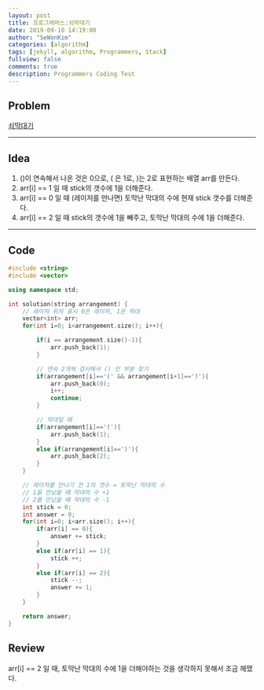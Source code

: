 ```yaml
---
layout: post
title: 프로그래머스:쇠막대기
date: 2019-09-10 14:19:00
author: "SeWonKim"
categories: [algorithm]
tags: [jekyll, algorithm, Programmers, Stack]
fullview: false
comments: true
description: Programmers Coding Test
---
```


## Problem

[쇠막대기](https://programmers.co.kr/learn/courses/30/lessons/42585)

---

## Idea

1. ()이 연속해서 나온 것은 0으로, ( 은 1로, )는 2로 표현하는 배열 arr를 만든다.
2. arr[i] == 1 일 때 stick의 갯수에 1을 더해준다.
3. arr[i] == 0 일 때 (레이저를 만나면) 토막난 막대의 수에 현재 stick 갯수를 더해준다.
4. arr[i] == 2 일 때 stick의 갯수에 1을 빼주고, 토막난 막대의 수에 1을 더해준다.

---

## Code

```cpp
#include <string>
#include <vector>

using namespace std;

int solution(string arrangement) {
    // 레이저 위치 표시 0은 레이저, 1은 막대
    vector<int> arr;
    for(int i=0; i<arrangement.size(); i++){

        if(i == arrangement.size()-1){
            arr.push_back(1);
        }

        // 연속 2개씩 검사해서 () 인 부분 찾기
        if(arrangement[i]=='(' && arrangement[i+1]==')'){
            arr.push_back(0);
            i++;
            continue;
        }

        // 막대일 때
        if(arrangement[i]=='('){
            arr.push_back(1);
        }
        else if(arrangement[i]==')'){
            arr.push_back(2);
        }
    }

    // 레이저를 만나기 전 1의 갯수 = 토막난 막대의 수
    // 1을 만났을 때 막대의 수 +1
    // 2를 만났을 때 막대의 수 -1
    int stick = 0;
    int answer = 0;
    for(int i=0; i<arr.size(); i++){
        if(arr[i] == 0){
            answer += stick;
        }
        else if(arr[i] == 1){
            stick ++;
        }
        else if(arr[i] == 2){
            stick --;
            answer += 1;
        }
    }

    return answer;
}
```

## Review

arr[i] == 2 일 때, 토막난 막대의 수에 1을 더해야하는 것을 생각하지 못해서 조금 헤맸다.
